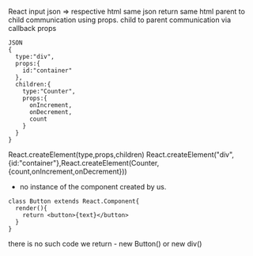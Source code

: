 React
input json => respective html
same json return same html
parent to child communication using props. child to parent communication via callback props

```
JSON
{
  type:"div",
  props:{
    id:"container"
  },
  children:{
    type:"Counter",
    props:{
      onIncrement,
      onDecrement,
      count
    }
  }
}
```

React.createElement(type,props,children)
React.createElement("div",{id:"container"},React.createElement(Counter,{count,onIncrement,onDecrement}))

- no instance of the component created by us.

```
class Button extends React.Component{
  render(){
    return <button>{text}</button>
  }
}
```
there is no such code we return - new Button() or new div()
